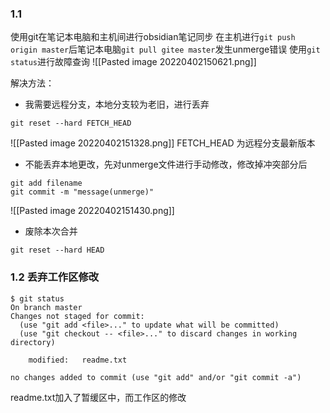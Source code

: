 ###  1.1
使用git在笔记本电脑和主机间进行obsidian笔记同步
在主机进行`git push origin master`后笔记本电脑`git pull gitee master`发生unmerge错误
使用`git status`进行故障查询
![[Pasted image 20220402150621.png]]

解决方法：
* 我需要远程分支，本地分支较为老旧，进行丢弃
```shell
git reset --hard FETCH_HEAD
```

![[Pasted image 20220402151328.png]]
FETCH_HEAD 为远程分支最新版本

* 不能丢弃本地更改，先对unmerge文件进行手动修改，修改掉冲突部分后
```shell
git add filename
git commit -m "message(unmerge)"
```

![[Pasted image 20220402151430.png]]
* 废除本次合并
```shell
git reset --hard HEAD
```

### 1.2 丢弃工作区修改
```shell
$ git status
On branch master
Changes not staged for commit:
  (use "git add <file>..." to update what will be committed)
  (use "git checkout -- <file>..." to discard changes in working directory)
 
	modified:   readme.txt
 
no changes added to commit (use "git add" and/or "git commit -a")
```
readme.txt加入了暂缓区中，而工作区的修改